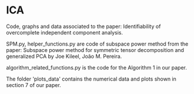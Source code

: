 # ICA
Code, graphs and data associated to the paper: Identifiability of overcomplete independent component analysis.

SPM.py, helper_functions.py are code of subspace power method from the paper: Subspace power method for symmetric tensor decomposition and generalized PCA by Joe Kileel, João M. Pereira.

algorithm_related_functions.py is the code for the Algorithm 1 in our paper.

The folder 'plots_data' contains the numerical data and plots shown in section 7 of our paper.
